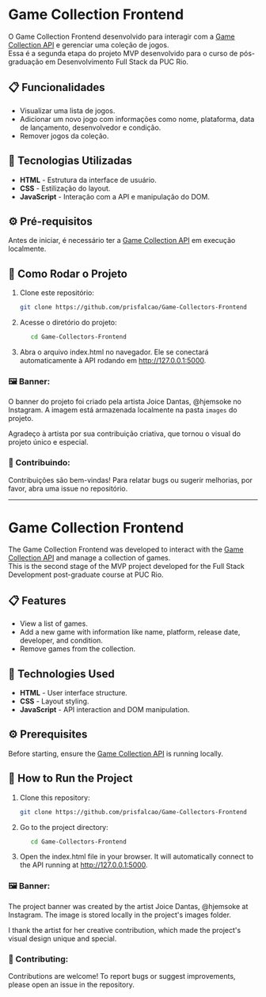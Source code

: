 # Game Collection Frontend

O Game Collection Frontend desenvolvido para interagir com a [Game Collection API](https://github.com/prisfalcao/Game-Collectors-Api) e gerenciar uma coleção de jogos.  
Essa é a segunda etapa do projeto MVP desenvolvido para o curso de pós-graduação em Desenvolvimento Full Stack da PUC Rio.

## 📋 Funcionalidades

- Visualizar uma lista de jogos.
- Adicionar um novo jogo com informações como nome, plataforma, data de lançamento, desenvolvedor e condição.
- Remover jogos da coleção.

## 🚀 Tecnologias Utilizadas

- **HTML** - Estrutura da interface de usuário.
- **CSS** - Estilização do layout.
- **JavaScript** - Interação com a API e manipulação do DOM.

## ⚙️ Pré-requisitos

Antes de iniciar, é necessário ter a [Game Collection API](https://github.com/prisfalcao/Game-Collectors-Api) em execução localmente.

## 🚀 Como Rodar o Projeto

1. Clone este repositório:
   ```bash
   git clone https://github.com/prisfalcao/Game-Collectors-Frontend
   
2. Acesse o diretório do projeto:
   ```bash
      cd Game-Collectors-Frontend
3. Abra o arquivo index.html no navegador. Ele se conectará automaticamente à API rodando em http://127.0.0.1:5000.

### 🖼️ Banner:
O banner do projeto foi criado pela artista Joice Dantas, @hjemsoke no Instagram.
A imagem está armazenada localmente na pasta `images` do projeto.

Agradeço à artista por sua contribuição criativa, que tornou o visual do projeto único e especial.

### 🤝 Contribuindo: 
Contribuições são bem-vindas! Para relatar bugs ou sugerir melhorias, por favor, abra uma issue no repositório.

--------------------------------------------------------
# Game Collection Frontend

The Game Collection Frontend was developed to interact with the [Game Collection API](https://github.com/prisfalcao/Game-Collectors-Api) and manage a collection of games.  
This is the second stage of the MVP project developed for the Full Stack Development post-graduate course at PUC Rio.

## 📋 Features

- View a list of games.
- Add a new game with information like name, platform, release date, developer, and condition.
- Remove games from the collection.

## 🚀 Technologies Used

- **HTML** - User interface structure.
- **CSS** - Layout styling.
- **JavaScript** - API interaction and DOM manipulation.

## ⚙️ Prerequisites

Before starting, ensure the [Game Collection API](https://github.com/prisfalcao/Game-Collectors-Api) is running locally.

## 🚀 How to Run the Project

1. Clone this repository:
   ```bash
   git clone https://github.com/prisfalcao/Game-Collectors-Frontend

2. Go to the project directory:
   ```bash
      cd Game-Collectors-Frontend
3. Open the index.html file in your browser. It will automatically connect to the API running at http://127.0.0.1:5000.

### 🖼️ Banner:
The project banner was created by the artist Joice Dantas, @hjemsoke at Instagram.
The image is stored locally in the project's images folder.

I thank the artist for her creative contribution, which made the project's visual design unique and special.

### 🤝 Contributing: 
Contributions are welcome! To report bugs or suggest improvements, please open an issue in the repository.
